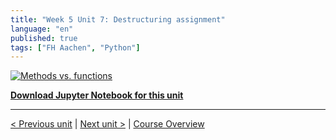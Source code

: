 ```yaml
---
title: "Week 5 Unit 7: Destructuring assignment"
language: "en"
published: true
tags: ["FH Aachen", "Python"]
---
```


[![Methods vs. functions](https://img.youtube.com/vi/6l-23YS5zDU/hqdefault.jpg)](https://youtu.be/6l-23YS5zDU)

[**Download Jupyter Notebook for this unit**](files/Week_5_Unit_7_destructassign_notebook.ipynb)

---

[< Previous unit](/teaching/python-mooc/week5_unit6_selftest) | [Next unit >](/teaching/python-mooc/week5_unit7_selftest) |
[Course Overview](/teaching/python-mooc)